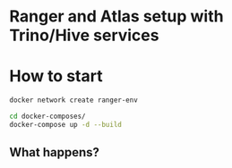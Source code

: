 # Ranger and Atlas setup with Trino/Hive services

# How to start
```bash
docker network create ranger-env

cd docker-composes/
docker-compose up -d --build

```

## What happens?
